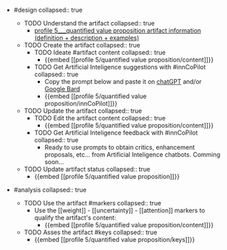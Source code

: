 
- #design
   collapsed:: true
  - TODO Understand the artifact
    collapsed:: true
    - [profile 5___quantified value proposition artifact information (definition + description + examples)](https://go.innbok.com/#/page/innBoK%2Fprofile-%28id%29%2Fquantified-value-proposition%2Finfo)
  - TODO Create the artifact
     collapsed:: true
    - TODO Ideate #artifact content
      collapsed:: true
      - {{embed [[profile 5/quantified value proposition/content]]}}
    - TODO Get Artificial Inteligence suggestions with #innCoPilot
      collapsed:: true
      - Copy the prompt below and paste it on [chatGPT](https://chat.openai.com) and/or [Google Bard](https://bard.google.com/chat)
      - {{embed [[profile 5/quantified value proposition/innCoPilot]]}}
  - TODO Update the artifact
    collapsed:: true
    - TODO Edit the artifact content
     collapsed:: true
      - {{embed [[profile 5/quantified value proposition/content]]}}
    - TODO Get Artificial Inteligence feedback with #innCoPilot
      collapsed:: true
      - Ready to use prompts to obtain critics, enhancement proposals, etc... from Artificial Inteligence chatbots. Comming soon...
  - TODO Update artifact status
    collapsed:: true
    - {{embed [[profile 5/quantified value proposition]]}}


- #analysis
  collapsed:: true
  - TODO Use the artifact #markers
    collapsed:: true
    - Use the [[weight]] - [[uncertainty]] - [[attention]] markers to qualify the artifact's content:
      - {{embed [[profile 5/quantified value proposition/content]]}}
  - TODO Asses the artifact #keys
    collapsed:: true
    - {{embed [[profile 5/quantified value proposition/keys]]}}








